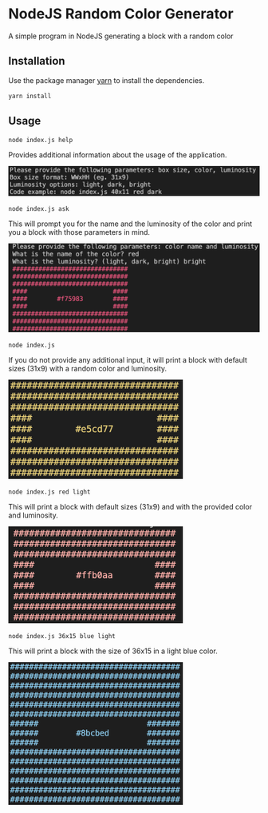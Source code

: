 # NodeJS Random Color Generator

A simple program in NodeJS generating a block with a random color

## Installation

Use the package manager [yarn](https://yarnpkg.com/) to install the dependencies.

```bash
yarn install
```

## Usage

```
node index.js help
```

Provides additional information about the usage of the application.

<img src='./img/help_feature.png' width="600">

```
node index.js ask
```

This will prompt you for the name and the luminosity of the color and print you a block with those parameters in mind.

<img src='./img/ask_feature.png' width="600">

```
node index.js
```

If you do not provide any additional input, it will print a block with default sizes (31x9) with a random color and luminosity.

<img src='./img/no_input.png' width="350">

```
node index.js red light
```

This will print a block with default sizes (31x9) and with the provided color and luminosity.

<img src='./img/red_square.png' width="350">

```
node index.js 36x15 blue light
```

This will print a block with the size of 36x15 in a light blue color.

<img src='./img/blue_square_with_sizes.png' width="350">
